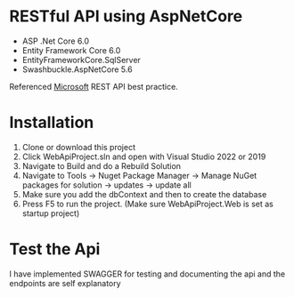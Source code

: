 # RESTful API using AspNetCore

  - ASP .Net Core 6.0
  - Entity Framework Core 6.0
  - EntityFrameworkCore.SqlServer
  - Swashbuckle.AspNetCore 5.6

Referenced [Microsoft](https://docs.microsoft.com/en-us/aspnet/core/data/ef-mvc/intro?view=aspnetcore-6.0) REST API best practice.

# Installation

 1. Clone or download this project
 2. Click WebApiProject.sln and open with Visual Studio 2022 or 2019
 3. Navigate to Build and do a Rebuild Solution
 4. Navigate to Tools -> Nuget Package Manager -> Manage NuGet packages for solution -> updates -> update all
 5. Make sure you add the dbContext and then to create the database
 6. Press F5 to run the project. (Make sure WebApiProject.Web is set as startup project)
 
 # Test the Api
 
 I have implemented SWAGGER for testing and documenting the api and the endpoints are self explanatory
